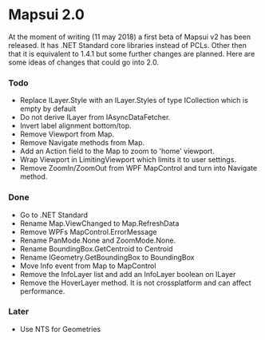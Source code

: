 # Mapsui 2.0

At the moment of writing (11 may 2018) a first beta of Mapsui v2 has been released. It has .NET Standard core libraries instead of PCLs. Other then that it is equivalent to 1.4.1 but some further changes are planned. Here  are some ideas of changes that could go into 2.0.

### Todo
- Replace ILayer.Style with an ILayer.Styles of type ICollection<IFeature> which is empty by default
- Do not derive ILayer from IAsyncDataFetcher.
- Invert label alignment bottom/top.
- Remove Viewport from Map.
- Remove Navigate methods from Map.
- Add an Action<Viewport> field to the Map to zoom to 'home' viewport. 
- Wrap Viewport in LimitingViewport which limits it to user settings.
- Remove ZoomIn/ZoomOut from WPF MapControl and turn into Navigate method.

### Done
- Go to .NET Standard
- Rename Map.ViewChanged to Map.RefreshData
- Remove WPFs MapControl.ErrorMessage
- Rename PanMode.None and ZoomMode.None.
- Rename BoundingBox.GetCentroid to Centroid
- Rename IGeometry.GetBoundingBox to BoundingBox
- Move Info event from Map to MapControl
- Remove the InfoLayer list and add an InfoLayer boolean on ILayer
- Remove the HoverLayer method. It is not crossplatform and can affect performance. 


### Later
- Use NTS for Geometries
